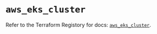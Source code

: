 # `aws_eks_cluster`

Refer to the Terraform Registory for docs: [`aws_eks_cluster`](https://registry.terraform.io/providers/hashicorp/aws/4.66.1/docs/resources/eks_cluster).
